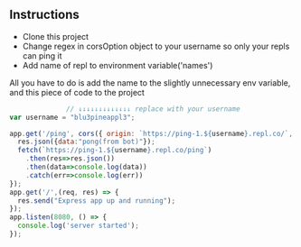 ## Instructions  
- Clone this project
- Change regex in corsOption object to your username so only your repls can ping it
- Add name of repl to environment variable('names')

All you have to do is add the name to the slightly unnecessary env variable, and this piece of code to the project
```js
              // ↓↓↓↓↓↓↓↓↓↓↓↓↓ replace with your username
var username = "blu3pineappl3";

app.get('/ping', cors({ origin: `https://ping-1.${username}.repl.co/`, optionsSuccessStatus: 204}), (req, res) => {
  res.json({data:"pong(from bot)"});
  fetch(`https://ping-1.${username}.repl.co/ping`)
    .then(res=>res.json())
    .then(data=>console.log(data))
    .catch(err=>console.log(err))
});
app.get('/',(req, res) => {
  res.send("Express app up and running");
});
app.listen(8080, () => {
  console.log('server started');
});
```
